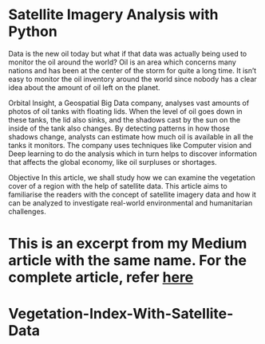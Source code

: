 # Satellite Imagery Analysis with Python

Data is the new oil today but what if that data was actually being used to monitor the oil around the world?
Oil is an area which concerns many nations and has been at the center of the storm for quite a long time. It isn’t easy to monitor the oil inventory around the world since nobody has a clear idea about the amount of oil left on the planet.

Orbital Insight, a Geospatial Big Data company, analyses vast amounts of photos of oil tanks with floating lids. When the level of oil goes down in these tanks, the lid also sinks, and the shadows cast by the sun on the inside of the tank also changes. By detecting patterns in how those shadows change, analysts can estimate how much oil is available in all the tanks it monitors. The company uses techniques like Computer vision and Deep learning to do the analysis which in turn helps to discover information that affects the global economy, like oil surpluses or shortages.

Objective
In this article, we shall study how we can examine the vegetation cover of a region with the help of satellite data. This article aims to familiarise the readers with the concept of satellite imagery data and how it can be analyzed to investigate real-world environmental and humanitarian challenges.

# This is an excerpt from my Medium article with the same name. For the complete article, refer [here](https://medium.com/analytics-vidhya/satellite-imagery-analysis-with-python-3f8ccf8a7c32)
# Vegetation-Index-With-Satellite-Data
